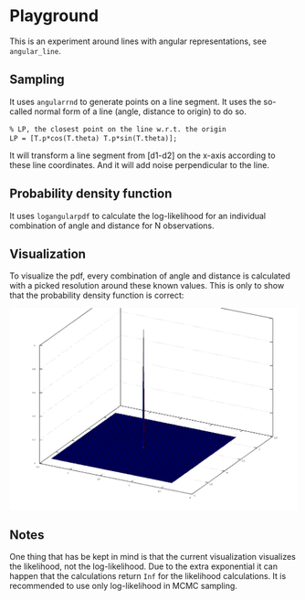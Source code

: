 # Playground

This is an experiment around lines with angular representations, see `angular_line`. 

## Sampling

It uses `angularrnd` to generate points on a line segment. It uses the so-called normal form of a line (angle, distance to origin) to do so. 

    % LP, the closest point on the line w.r.t. the origin 
    LP = [T.p*cos(T.theta) T.p*sin(T.theta)];

It will transform a line segment from [d1-d2] on the x-axis according to these line coordinates. And it will add noise perpendicular to the line.

## Probability density function

It uses `logangularpdf` to calculate the log-likelihood for an individual combination of angle and distance for N observations.

## Visualization

To visualize the pdf, every combination of angle and distance is calculated with a picked resolution around these known values. This is only to show that the probability density function is correct:

![Visualization line segment](figures/line_from_5_to_8_with_theta_p_random.png)

## Notes

One thing that has be kept in mind is that the current visualization visualizes the likelihood, not the log-likelihood. Due to the extra exponential it can happen that the calculations return `Inf` for the likelihood calculations. It is recommended to use only log-likelihood in MCMC sampling.
